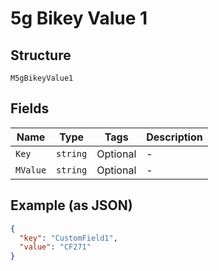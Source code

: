 
# 5g Bikey Value 1

## Structure

`M5gBikeyValue1`

## Fields

| Name | Type | Tags | Description |
|  --- | --- | --- | --- |
| `Key` | `string` | Optional | - |
| `MValue` | `string` | Optional | - |

## Example (as JSON)

```json
{
  "key": "CustomField1",
  "value": "CF271"
}
```

